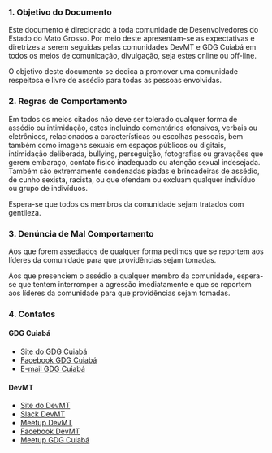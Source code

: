 ### 1. Objetivo do Documento

Este documento é direcionado à toda comunidade de Desenvolvedores do Estado do Mato Grosso. Por meio deste apresentam-se as expectativas e diretrizes a serem seguidas pelas comunidades DevMT e GDG Cuiabá em todos os meios de comunicação, divulgação, seja estes online ou off-line.

O objetivo deste documento se dedica a promover uma comunidade respeitosa e livre de assédio para todas as pessoas envolvidas.

### 2. Regras de Comportamento

Em todos os meios citados não deve ser tolerado qualquer forma de assédio ou intimidação, estes incluindo comentários ofensivos, verbais ou eletrônicos, relacionados a características ou escolhas pessoais, bem também como imagens sexuais em espaços públicos ou digitais, intimidação deliberada, bullying, perseguição, fotografias ou gravações que gerem embaraço, contato físico inadequado ou atenção sexual indesejada. Também são extremamente condenadas piadas e brincadeiras de assédio, de cunho sexista, racista, ou que ofendam ou excluam qualquer indivíduo ou grupo de indivíduos.

Espera-se que todos os membros da comunidade sejam tratados com gentileza.

### 3. Denúncia de Mal Comportamento

Aos que forem assediados de qualquer forma pedimos que se reportem aos líderes da comunidade para que providências sejam tomadas.

Aos que presenciem o assédio a qualquer membro da comunidade, espera-se que tentem interromper a agressão imediatamente e que se reportem aos líderes da comunidade para que providências sejam tomadas.

### 4. Contatos

#### GDG Cuiabá

- [Site do GDG Cuiabá](http://www.gdgcuiaba.com)
- [Facebook GDG Cuiabá](https://www.facebook.com/gdgcuiaba) 
- [E-mail GDG Cuiabá](mailto:gdgcuiaba@gmail.com)

#### DevMT

- [Site do DevMT](http://www.devmt.com.br)
- [Slack DevMT](http://devmt.herokuapp.com) 
- [Meetup DevMT](http://www.meetup.com/devmatogrosso)
- [Facebook DevMT](https://www.facebook.com/devmatogrosso)
- [Meetup GDG Cuiabá](https://www.meetup.com/gdgcuiaba/)
